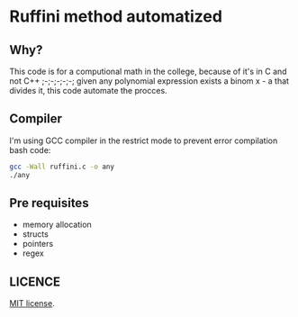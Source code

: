 # Ruffini method automatized

## Why?

This code is for a computional math in the college, because of it's in C and not C++ ;-;-;-;-;-;
given any polynomial expression exists a binom x - a that divides it, this code automate the procces.


## Compiler 
I'm using GCC compiler in the restrict mode to prevent error compilation bash code:

```bash
gcc -Wall ruffini.c -o any
./any
```

## Pre requisites
- memory allocation
- structs
- pointers
- regex


## LICENCE

 [MIT license](https://opensource.org/licenses/MIT).
